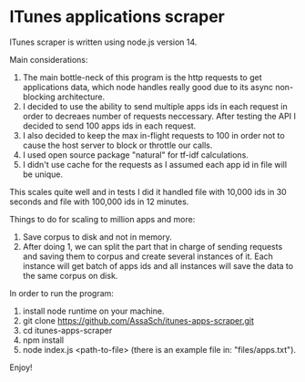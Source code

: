 # ITunes applications scraper

ITunes scraper is written using node.js version 14.

Main considerations:
1. The main bottle-neck of this program is the http requests to get applications data, which node handles really good due to its async non-blocking architecture.
2. I decided to use the ability to send multiple apps ids in each request in order to decreaes number of requests neccessary. After testing the API I decided to send 100 apps ids in each request.
3. I also decided to keep the max in-flight requests to 100 in order not to cause the host server to block or throttle our calls.
4. I used open source package "natural" for tf-idf calculations.
5. I didn't use cache for the requests as I assumed each app id in file will be unique.

This scales quite well and in tests I did it handled file with 10,000 ids in 30 seconds and file with 100,000 ids in 12 minutes.

Things to do for scaling to million apps and more:
1. Save corpus to disk and not in memory.
2. After doing 1, we can split the part that in charge of sending requests and saving them to corpus and create several instances of it.
   Each instance will get batch of apps ids and all instances will save the data to the same corpus on disk.


In order to run the program:
1. install node runtime on your machine.
1. git clone https://github.com/AssaSch/itunes-apps-scraper.git
2. cd itunes-apps-scraper
3. npm install
4. node index.js \<path-to-file\> (there is an example file in: "files/apps.txt").

Enjoy!
